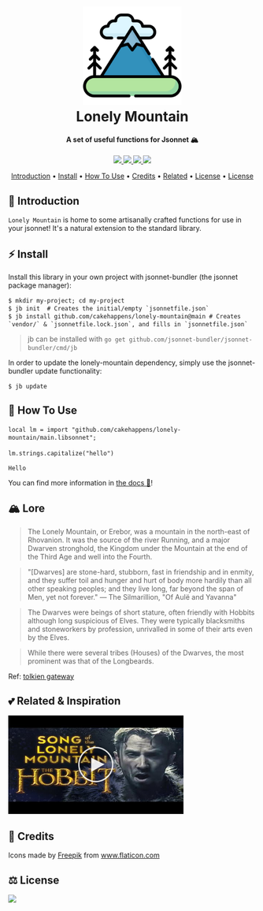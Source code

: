 <h1 align="center">
  <br>
  <a href="http://github.com/cakehappens/lonely-mountain"><img src="./assets/mountain.png" alt="lonely mountain" width="200px" /></a>
  <br>
  Lonely Mountain
  <br>
</h1>

<h4 align="center">A set of useful functions for Jsonnet 🏔️</h4>

<p align="center">
  <a href="./docs/README.md">
    <img src="https://img.shields.io/badge/docsonnet-reference-informational.svg">
  </a>
  <a href="https://saythanks.io/to/ghostsquad">
    <img src="https://img.shields.io/badge/Say%20Thanks-!-1EAEDB.svg">
  </a>
  <a href="buymeacoff.ee/50onA1pjc">
    <img src="https://img.shields.io/badge/buymeacoffee-%24-orange">
  </a>
  <a href="./LICENSE">
    <img src="https://img.shields.io/github/license/cakehappens/lonely-mountain">
  </a>
</p>

<p align="center">
  <a href="#introduction">Introduction</a> •
  <a href="#install">Install</a> •
  <a href="#how-to-use">How To Use</a> •
  <a href="#credits">Credits</a> •
  <a href="#related--inspiration">Related</a> •
  <a href="#credits">License</a> •
  <a href="#license">License</a>
</p>

## 👋 Introduction

`Lonely Mountain` is home to some artisanally crafted functions for use in your jsonnet! It's a natural extension to the standard library.

## ⚡️ Install

Install this library in your own project with jsonnet-bundler (the jsonnet package manager):

```shell
$ mkdir my-project; cd my-project
$ jb init  # Creates the initial/empty `jsonnetfile.json`
$ jb install github.com/cakehappens/lonely-mountain@main # Creates `vendor/` & `jsonnetfile.lock.json`, and fills in `jsonnetfile.json`
```

> jb can be installed with `go get github.com/jsonnet-bundler/jsonnet-bundler/cmd/jb`

In order to update the lonely-mountain dependency, simply use the jsonnet-bundler update functionality:

```shell
$ jb update
```

## 📖 How To Use

```jsonnet
local lm = import "github.com/cakehappens/lonely-mountain/main.libsonnet";

lm.strings.capitalize("hello")
```

```
Hello
```

You can find more information in [the docs 📖](./docs)!

## 🏔️ Lore

> The Lonely Mountain, or Erebor, was a mountain in the north-east of Rhovanion. It was the source of the river Running, and a major Dwarven stronghold, the Kingdom under the Mountain at the end of the Third Age and well into the Fourth.

> "[Dwarves] are stone-hard, stubborn, fast in friendship and in enmity, and they suffer toil and hunger and hurt of body more hardily than all other speaking peoples; and they live long, far beyond the span of Men, yet not forever."
― The Silmarillion, "Of Aulë and Yavanna"

> The Dwarves were beings of short stature, often friendly with Hobbits although long suspicious of Elves. They were typically blacksmiths and stoneworkers by profession, unrivalled in some of their arts even by the Elves.

> While there were several tribes (Houses) of the Dwarves, the most prominent was that of the Longbeards.

Ref: [tolkien gateway](http://tolkiengateway.net/wiki/Lonely_Mountain)

## 💕 Related & Inspiration

[![Alt text](./assets/lonely-mountain-yt-thumb.png)](https://www.youtube.com/watch?v=RI3fkqA9-IA)

## 📜 Credits

<div>Icons made by <a href="http://www.freepik.com/" title="Freepik">Freepik</a> from <a href="https://www.flaticon.com/" title="Flaticon">www.flaticon.com</a></div>

## ⚖️ License

<a href="./LICENSE">
    <img src="https://img.shields.io/github/license/cakehappens/lonely-mountain">
  </a>
